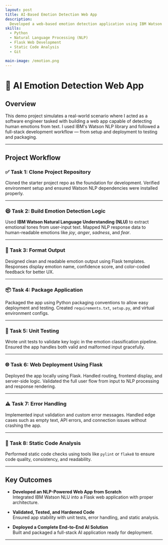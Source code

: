 ```yaml
---
layout: post
title: AI-Based Emotion Detection Web App
description: 
  Developed a web-based emotion detection application using IBM Watson NLP. This project focused on building and deploying an AI model with Flask, integrating error handling, unit testing, and code analysis.
skills: 
  - Python
  - Natural Language Processing (NLP)
  - Flask Web Development
  - Static Code Analysis
  - Git

main-image: /emotion.png
---
```


# 🧠 AI Emotion Detection Web App

## Overview

This demo project simulates a real-world scenario where I acted as a software engineer tasked with building a web app capable of detecting human emotions from text. I used IBM's Watson NLP library and followed a full-stack development workflow — from setup and deployment to testing and packaging.

---

## Project Workflow

### ✅ Task 1: Clone Project Repository

Cloned the starter project repo as the foundation for development. Verified environment setup and ensured Watson NLP dependencies were installed properly.

---

### 😄 Task 2: Build Emotion Detection Logic

Used **IBM Watson Natural Language Understanding (NLU)** to extract emotional tones from user-input text. Mapped NLP response data to human-readable emotions like *joy*, *anger*, *sadness*, and *fear*.

---

### 🧾 Task 3: Format Output

Designed clean and readable emotion output using Flask templates. Responses display emotion name, confidence score, and color-coded feedback for better UX.

---

### 📦 Task 4: Package Application

Packaged the app using Python packaging conventions to allow easy deployment and testing. Created `requirements.txt`, `setup.py`, and virtual environment configs.

---

### 🧪 Task 5: Unit Testing

Wrote unit tests to validate key logic in the emotion classification pipeline. Ensured the app handles both valid and malformed input gracefully.

---

### 🌐 Task 6: Web Deployment Using Flask

Deployed the app locally using Flask. Handled routing, frontend display, and server-side logic. Validated the full user flow from input to NLP processing and response rendering.

---

### ⚠️ Task 7: Error Handling

Implemented input validation and custom error messages. Handled edge cases such as empty text, API errors, and connection issues without crashing the app.

---

### 🧹 Task 8: Static Code Analysis

Performed static code checks using tools like `pylint` or `flake8` to ensure code quality, consistency, and readability.

---

## Key Outcomes

- **Developed an NLP-Powered Web App from Scratch**  
  Integrated IBM Watson NLU into a Flask web application with proper architecture.

- **Validated, Tested, and Hardened Code**  
  Ensured app stability with unit tests, error handling, and static analysis.

- **Deployed a Complete End-to-End AI Solution**  
  Built and packaged a full-stack AI application ready for deployment.

---

